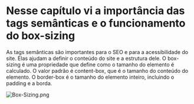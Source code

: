 # Nesse capítulo vi a importância das tags semânticas e o funcionamento do box-sizing

As tags semânticas são importantes para o SEO e para a acessibilidade do site. Elas ajudam a definir o conteúdo do site e a estrutura dele.
O box-sizing é uma propriedade que define como o tamanho do elemento é calculado. O valor padrão é content-box, que é o tamanho do conteúdo do elemento. O border-box é o tamanho do elemento inteiro, incluindo o padding e a borda.

<img src="https://planflow.dev/static/a58a75c00e3f2e0a0c84ce3638f1f877/5d2c5/Box-Sizing.png" alt="Box-Sizing.png">
